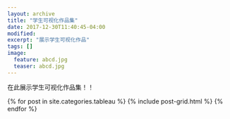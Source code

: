 ```yaml
---
layout: archive
title: "学生可视化作品集"
date: 2017-12-30T11:40:45-04:00
modified:
excerpt: "展示学生可视化作品"
tags: []
image: 
  feature: abcd.jpg
  teaser: abcd.jpg
---
```


在此展示学生可视化作品集！！


<div class="tiles">
{% for post in site.categories.tableau %}
  {% include post-grid.html %}
{% endfor %}
</div><!-- /.tiles -->


